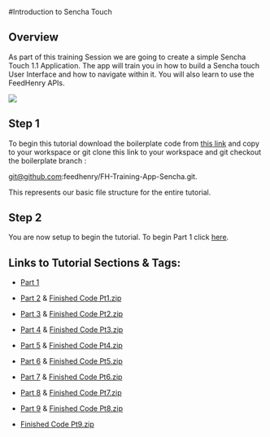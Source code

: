 #Introduction to Sencha Touch

## Overview

As part of this training Session we are going to create a simple Sencha Touch 1.1 Application. The app will train you in how to build a Sencha touch User Interface and how to navigate within it. You will also learn to use the FeedHenry APIs.

![](https://github.com/feedhenry/FH-Training-App-Sencha/raw/v1/docs/HomeView.png)

## Step 1 

To begin this tutorial download the boilerplate code from <a href="https://github.com/feedhenry/FH-Training-App-Sencha/zipball/boilerplate">this link</a> and copy to your workspace or git clone this link to your workspace and git checkout the boilerplate branch : 

git@github.com:feedhenry/FH-Training-App-Sencha.git.

This represents our basic file structure for the entire tutorial.

## Step 2

You are now setup to begin the tutorial. To begin Part 1 click <a href="https://github.com/feedhenry/FH-Training-App-Sencha/tree/boilerplate">here</a>. 

## Links to Tutorial Sections & Tags:


* <a href="https://github.com/feedhenry/FH-Training-App-Sencha/tree/boilerplate">Part 1</a>
* <a href="https://github.com/feedhenry/FH-Training-App-Sencha/tree/v1">Part 2</a> & <a href="https://github.com/feedhenry/FH-Training-App-Sencha/zipball/v2">Finished Code Pt1.zip</a>
* <a href="https://github.com/feedhenry/FH-Training-App-Sencha/tree/v2">Part 3</a> & <a href="https://github.com/feedhenry/FH-Training-App-Sencha/zipball/v3">Finished Code Pt2.zip</a>
* <a href="https://github.com/feedhenry/FH-Training-App-Sencha/tree/v3">Part 4</a> & <a href="https://github.com/feedhenry/FH-Training-App-Sencha/zipball/v4">Finished Code Pt3.zip</a>
* <a href="https://github.com/feedhenry/FH-Training-App-Sencha/tree/v4">Part 5</a> & <a href="https://github.com/feedhenry/FH-Training-App-Sencha/zipball/v5">Finished Code Pt4.zip</a>
* <a href="https://github.com/feedhenry/FH-Training-App-Sencha/tree/v5">Part 6</a> & <a href="https://github.com/feedhenry/FH-Training-App-Sencha/zipball/v6">Finished Code Pt5.zip</a>
* <a href="https://github.com/feedhenry/FH-Training-App-Sencha/tree/v6">Part 7</a> & <a href="https://github.com/feedhenry/FH-Training-App-Sencha/zipball/v7">Finished Code Pt6.zip</a>
* <a href="https://github.com/feedhenry/FH-Training-App-Sencha/tree/v7">Part 8</a> & <a href="https://github.com/feedhenry/FH-Training-App-Sencha/zipball/v8">Finished Code Pt7.zip</a>
* <a href="https://github.com/feedhenry/FH-Training-App-Sencha/tree/v8">Part 9</a> & <a href="https://github.com/feedhenry/FH-Training-App-Sencha/zipball/v8">Finished Code Pt8.zip</a>

* <a href="https://github.com/feedhenry/FH-Training-App-Sencha/zipball/v9">Finished Code Pt9.zip</a> 


